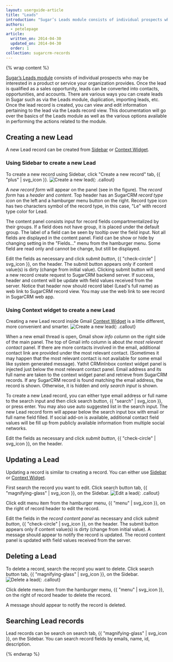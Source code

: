 ```yaml
---
layout: userguide-article
title: "Leads"
introduction: "Sugar’s Leads module consists of individual prospects who may be interested in a product or service your organization provides. "
authors:
  - petelepage
article:
  written_on: 2014-04-30
  updated_on: 2014-04-30
  order: 1
collection: sugarcrm-records
---
```


{% wrap content %}

[Sugar’s Leads module](http://support.sugarcrm.com/02_Documentation/01_Sugar_Editions/04_Sugar_Professional/Sugar_Professional_7.2/Application_Guide/10_Leads/) consists of individual prospects who may be interested in a product or service your organization provides. Once the lead is qualified as a sales opportunity, leads can be converted into contacts, opportunities, and accounts. There are various ways you can create leads in Sugar such as via the Leads module, duplication, importing leads, etc. Once the lead record is created, you can view and edit information pertaining to the lead via the Leads record view. This documentation will go over the basics of the Leads module as well as the various options available in performing the actions related to the module.

## Creating a new Lead

A new Lead record can be created from [Sidebar](../sidebar/index.html) or [Context Widget](../context/index.html).
 
### Using Sidebar to create a new Lead

To create a new record using Sidebar, click "Create a new record" tab, {{ "plus" | svg_icon }}. ![Create a new lead](/imgs/sugarcrm/create-Leads.gif){: .callout}

A _new record form_ will appear on the panel (see in the figure). The _record form_ has a _header_ and _content_. Top header has an SugarCRM _record type icon_ on the left and a hamburger menu button on the right. Record type icon has two characters symbol of the record type, in this case, "Le" with record type color for Lead. 

The content panel consists input for record fields compartmentalized by their groups. If a field does not have group, it is placed under the default group. The label of a field can be seen by tooltip over the field input. Not all fields are displayed in the content panel. Field can be show or hide by changing setting in the "Fields..." menu from the hamburger menu. Some field are read only and cannot be change, but still be displayed.
 
Edit the fields as necessary and click _submit button_, {{ "check-circle" | svg_icon }}, on the header. The submit button appears only if content value(s) is dirty (change from initial value). Clicking submit button will send a new record create request to SugarCRM backend server. If success, header and content will be update with field values received from the server. Notice that header now should record label (Lead's full name) as web link to SugarCRM record view. You may use the web link to see record in SugarCRM web app.

### Using Context widget to create a new Lead

Creating a new Lead record inside Gmail [Context Widget](../context/index.html) is a little different, more convenient and smarter. ![Create a new lead](/imgs/sugarcrm/create-Leads-context.gif){: .callout}

When a new email thread is open, Gmail show _info column_ on the right side of the main panel. The top of Gmail info column is about _the most relevant contact_ panel. If there are more contacts involved in the email, additional contact link are provided under the most relevant contact. (Sometimes it may happen that the most relevant contact is not available for some email like system generated message). Yathit CRMinInbox context widget panel is injected just below the most relevant contact panel. Email address and its full name are taken to the context widget panel and retrieve from SugarCRM records. If any SugarCRM record is found matching the email address, the record is shown. Otherwise, it is hidden and only _search input_ is shown. 

To create a new Lead record, you can either type email address or full name to the search input and then click search button, {{ "search" | svg_icon }}, or press enter. You may also use auto suggested list in the search input. The new Lead record form will appear below the search input box with email or full name field filled. If social add-on is available, additional contact field values will be fill up from publicly available information from multiple social networks.

Edit the fields as necessary and click _submit button_, {{ "check-circle" | svg_icon }}, on the header.  
 
## Updating a Lead
 
Updating a record is similar to creating a record. You can either use [Sidebar](../sidebar/index.html) or [Context Widget](../context/index.html).
  
First search the record you want to edit. Click search button tab, {{ "magnifying-glass" | svg_icon }}, on the Sidebar. ![Edit a lead](/imgs/sugarcrm/edit-Leads.gif){: .callout}
 
Click edit menu item from the hamburger menu, {{ "menu" | svg_icon }}, on the right of record header to edit the record. 
 
Edit the fields in the _record content panel_ as necessary and click _submit button_, {{ "check-circle" | svg_icon }}, on the header. The submit button appears only if content value(s) is dirty (change from initial value). A message should appear to notify the record is updated. The record content panel is updated with field values received from the server.   

## Deleting a Lead

To delete a record, search the record you want to delete. Click search button tab, {{ "magnifying-glass" | svg_icon }}, on the Sidebar. ![Delete a lead](/imgs/sugarcrm/delete-Leads.gif){: .callout}

Click delete menu item from the hamburger menu, {{ "menu" | svg_icon }}, on the right of record header to delete the record. 

A message should appear to notify the record is deleted.

## Searching Lead records

Lead records can be search on search tab, {{ "magnifying-glass" | svg_icon }}, on the Sidebar. You can search record fields by emails, name, id, description.


{% endwrap %}
